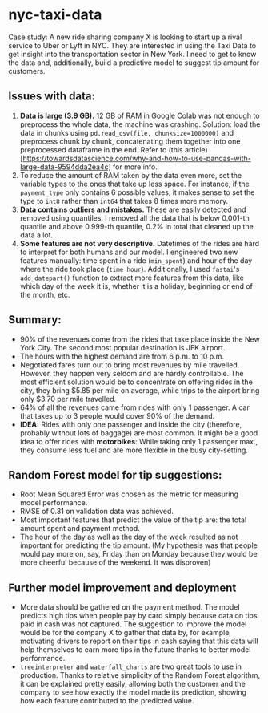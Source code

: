 # nyc-taxi-data
Case study: A new ride sharing company X is looking to start up a rival service to Uber or Lyft in NYC. They are interested in using the Taxi Data to get insight into the transportation sector in New York. I need to get to know the data and, additionally, build a predictive model to suggest tip amount for customers.

## Issues with data:
1. **Data is large (3.9 GB).** 12 GB of RAM in Google Colab was not enough to preprocess the whole data, the machine was crashing. Solution: load the data in chunks using `pd.read_csv(file, chunksize=1000000)` and preprocess chunk by chunk, concatenating them together into one preprocessed dataframe in the end. Refer to (this article)[https://towardsdatascience.com/why-and-how-to-use-pandas-with-large-data-9594dda2ea4c] for more info.
2. To reduce the amount of RAM taken by the data even more, set the variable types to the ones that take up less space. For instance, if the `payment_type` only contains 6 possible values, it makes sense to set the type to `int8` rather than `int64` that takes 8 times more memory.
3. **Data contains outliers and mistakes.** These are easily detected and removed using quantiles. I removed all the data that is below 0.001-th quantile and above 0.999-th quantile, 0.2% in total that cleaned up the data a lot. 
4. **Some features are not very descriptive.** Datetimes of the rides are hard to interpret for both humans and our model. I engineered two new features manually: time spent in a ride (`min_spent`) and hour of the day where the ride took place (`time_hour`). Additionally, I used `fastai`'s `add_datepart()` function to extract more features from this data, like which day of the week it is, whether it is a holiday, beginning or end of the month, etc.

## Summary:
- 90% of the revenues come from the rides that take place inside the New York City. The second most popular destination is JFK airport. 
- The hours with the highest demand are from 6 p.m. to 10 p.m. 
- Negotiated fares turn out to bring most revenues by mile travelled. However, they happen very seldom and are hardly controllable. The most efficient solution would be to concentrate on offering rides in the city, they bring $5.85 per mile on average, while trips to the airport bring only $3.70 per mile travelled.
- 64% of all the revenues came from rides with only 1 passenger. A car that takes up to 3 people would cover 90% of the demand.
- **IDEA:** Rides with only one passenger and inside the city (therefore, probably without lots of baggage) are most common. It might be a good idea to offer rides with **motorbikes**: While taking only 1 passenger max., they consume less fuel and are more flexible in the busy city-setting.

## Random Forest model for tip suggestions:
- Root Mean Squared Error was chosen as the metric for measuring model performance.
- RMSE of 0.31 on validation data was achieved. 
- Most important features that predict the value of the tip are: the total amount spent and payment method.
- The hour of the day as well as the day of the week resulted as not important for predicting the tip amount. (My hypothesis was that people would pay more on, say, Friday than on Monday because they would be more cheerful because of the weekend. It was disproven)

## Further model improvement and deployment
- More data should be gathered on the payment method. The model predicts high tips when people pay by card simply because data on tips paid in cash was not captured. The suggestion to improve the model would be for the company X to gather that data by, for example, motivating drivers to report on their tips in cash saying that this data will help themselves to earn more tips in the future thanks to better model performance.
- `treeinterpreter` and `waterfall_charts` are two great tools to use in production. Thanks to relative simplicity of the Random Forest algorithm, it can be explained pretty easily, allowing both the customer and the company to see how exactly the model made its prediction, showing how each feature contributed to the predicted value.

